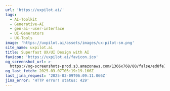 ```yaml
---
url: 'https://uxpilot.ai/'
tags:
  - AI-Toolkit
  - Generative-AI
  - gen-ai--user-interface
  - UI-Generators
  - UX-Tools
image: 'https://uxpilot.ai/assets/images/ux-pilot-sm.png'
site_name: uxpilot.ai
title: Superfast UX/UI Design with AI
favicon: 'https://uxpilot.ai/favicon.ico'
og_screenshot_url: >-
  https://og-screenshots-prod.s3.amazonaws.com/1366x768/80/false/ed8fe7e07ce664a17a3bc7141a3c868c6b1f9d76f9e2572a0c8a0da0e4356c8d.jpeg
og_last_fetch: 2025-03-07T05:19:19.166Z
last_jina_request: '2025-03-09T06:09:11.066Z'
jina_error: 'HTTP error! status: 429'
---
```


